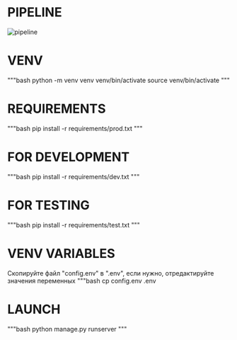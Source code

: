 # PIPELINE
![pipeline](https://gitlab.crja72.ru/django_2023/students/149036-ars.plmr-gmail.com-47230/badges/main/pipeline.svg)

# VENV
"""bash
python -m venv venv
venv/bin/activate
source venv/bin/activate
"""
# REQUIREMENTS
"""bash
pip install -r requirements/prod.txt
"""
# FOR DEVELOPMENT
"""bash
pip install -r requirements/dev.txt
"""

# FOR TESTING
"""bash
pip install -r requirements/test.txt
"""

# VENV VARIABLES
Скопируйте файл "config.env"  в ".env", если нужно, отредактируйте значения переменных
"""bash
cp config.env .env

# LAUNCH
"""bash
python manage.py runserver
"""